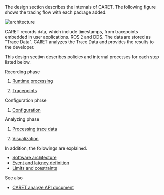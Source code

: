 The design section describes the internals of CARET.
The following figure shows the tracing flow with each package added.

![architecture](../imgs/design.drawio.png)

CARET records data, which include timestamps, from tracepoints embedded in user applications, ROS 2 and DDS.
The data are stored as "Trace Data".
CARET analyzes the Trace Data and provides the results to the developer.

This design section describes policies and internal processes for each step listed below.

Recording phase

1. [Runtime processing](./runtime_processing/index.md)

2. [Tracepoints](./trace_points/index.md)

Configuration phase

1. [Configuration](./configuration/index.md)

Analyzing phase

1. [Processing trace data](./processing_trace_data/index.md)

2. [Visualization](./visualizations/index.md)

In addition, the followings are explained.

- [Software architecture](./software_architecture/index.md)
- [Event and latency definition](./event_and_latency_definitions/index.md)
- [Limits and constraints](./limits_and_constraints/index.md)

See also

- [CARET analyze API document](https://tier4.github.io/CARET_analyze/)
